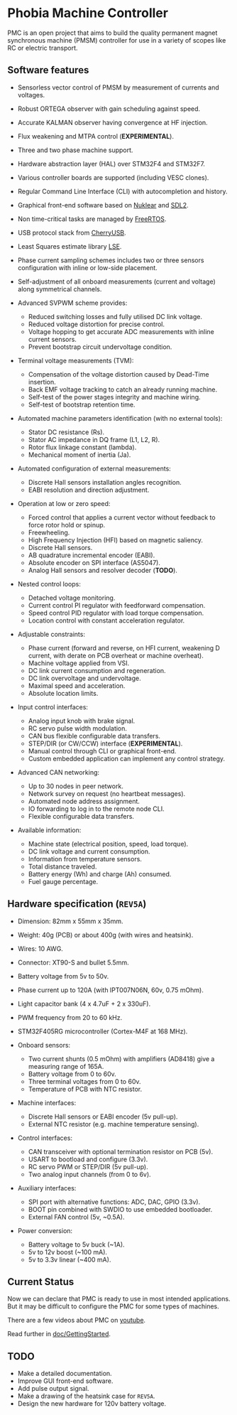 # Phobia Machine Controller

PMC is an open project that aims to build the quality permanent magnet
synchronous machine (PMSM) controller for use in a variety of scopes like RC or
electric transport.

## Software features

* Sensorless vector control of PMSM by measurement of currents and voltages.
* Robust ORTEGA observer with gain scheduling against speed.
* Accurate KALMAN observer having convergence at HF injection.
* Flux weakening and MTPA control (**EXPERIMENTAL**).
* Three and two phase machine support.
* Hardware abstraction layer (HAL) over STM32F4 and STM32F7.
* Various controller boards are supported (including VESC clones).
* Regular Command Line Interface (CLI) with autocompletion and history.
* Graphical front-end software based on
  [Nuklear](https://github.com/Immediate-Mode-UI/Nuklear) and
  [SDL2](https://www.libsdl.org/).
* Non time-critical tasks are managed by
  [FreeRTOS](http://www.freertos.org/).
* USB protocol stack from
  [CherryUSB](https://github.com/sakumisu/CherryUSB).
* Least Squares estimate library
  [LSE](https://github.com/rombrew/lse).

* Phase current sampling schemes includes two or three sensors configuration
  with inline or low-side placement.
* Self-adjustment of all onboard measurements (current and voltage) along
  symmetrical channels.

* Advanced SVPWM scheme provides:
	* Reduced switching losses and fully utilised DC link voltage.
	* Reduced voltage distortion for precise control.
	* Voltage hopping to get accurate ADC measurements with inline current sensors.
	* Prevent bootstrap circuit undervoltage condition.

* Terminal voltage measurements (TVM):
	* Compensation of the voltage distortion caused by Dead-Time insertion.
	* Back EMF voltage tracking to catch an already running machine.
	* Self-test of the power stages integrity and machine wiring.
	* Self-test of bootstrap retention time.

* Automated machine parameters identification (with no external tools):
	* Stator DC resistance (Rs).
	* Stator AC impedance in DQ frame (L1, L2, R).
	* Rotor flux linkage constant (lambda).
	* Mechanical moment of inertia (Ja).

* Automated configuration of external measurements:
	* Discrete Hall sensors installation angles recognition.
	* EABI resolution and direction adjustment.

* Operation at low or zero speed:
	* Forced control that applies a current vector without feedback to
	  force rotor hold or spinup.
	* Freewheeling.
	* High Frequency Injection (HFI) based on magnetic saliency.
	* Discrete Hall sensors.
	* AB quadrature incremental encoder (EABI).
	* Absolute encoder on SPI interface (AS5047).
	* Analog Hall sensors and resolver decoder (**TODO**).

* Nested control loops:
	* Detached voltage monitoring.
	* Current control PI regulator with feedforward compensation.
	* Speed control PID regulator with load torque compensation.
	* Location control with constant acceleration regulator.

* Adjustable constraints:
	* Phase current (forward and reverse, on HFI current, weakening D current,
	  with derate on PCB overheat or machine overheat).
	* Machine voltage applied from VSI.
	* DC link current consumption and regeneration.
	* DC link overvoltage and undervoltage.
	* Maximal speed and acceleration.
	* Absolute location limits.

* Input control interfaces:
	* Analog input knob with brake signal.
	* RC servo pulse width modulation.
	* CAN bus flexible configurable data transfers.
	* STEP/DIR (or CW/CCW) interface (**EXPERIMENTAL**).
	* Manual control through CLI or graphical front-end.
	* Custom embedded application can implement any control strategy.

* Advanced CAN networking:
	* Up to 30 nodes in peer network.
	* Network survey on request (no heartbeat messages).
	* Automated node address assignment.
	* IO forwarding to log in to the remote node CLI.
	* Flexible configurable data transfers.

* Available information:
	* Machine state (electrical position, speed, load torque).
	* DC link voltage and current consumption.
	* Information from temperature sensors.
	* Total distance traveled.
	* Battery energy (Wh) and charge (Ah) consumed.
	* Fuel gauge percentage.

## Hardware specification (`REV5A`)

* Dimension: 82mm x 55mm x 35mm.
* Weight: 40g (PCB) or about 400g (with wires and heatsink).
* Wires: 10 AWG.
* Connector: XT90-S and bullet 5.5mm.
* Battery voltage from 5v to 50v.
* Phase current up to 120A (with IPT007N06N, 60v, 0.75 mOhm).
* Light capacitor bank (4 x 4.7uF + 2 x 330uF).
* PWM frequency from 20 to 60 kHz.
* STM32F405RG microcontroller (Cortex-M4F at 168 MHz).

* Onboard sensors:
	* Two current shunts (0.5 mOhm) with amplifiers (AD8418) give a
	  measuring range of 165A.
	* Battery voltage from 0 to 60v.
	* Three terminal voltages from 0 to 60v.
	* Temperature of PCB with NTC resistor.

* Machine interfaces:
	* Discrete Hall sensors or EABI encoder (5v pull-up).
	* External NTC resistor (e.g. machine temperature sensing).

* Control interfaces:
	* CAN transceiver with optional termination resistor on PCB (5v).
	* USART to bootload and configure (3.3v).
	* RC servo PWM or STEP/DIR (5v pull-up).
	* Two analog input channels (from 0 to 6v).

* Auxiliary interfaces:
	* SPI port with alternative functions: ADC, DAC, GPIO (3.3v).
	* BOOT pin combined with SWDIO to use embedded bootloader.
	* External FAN control (5v, ~0.5A).

* Power conversion:
	* Battery voltage to 5v buck (~1A).
	* 5v to 12v boost (~100 mA).
	* 5v to 3.3v linear (~400 mA).

## Current Status

Now we can declare that PMC is ready to use in most intended applications. But
it may be difficult to configure the PMC for some types of machines.

There are a few videos about PMC on [youtube](https://www.youtube.com/@romblv).

Read further in [doc/GettingStarted](doc/GettingStarted.md).

## TODO

* Make a detailed documentation.
* Improve GUI front-end software.
* Add pulse output signal.
* Make a drawing of the heatsink case for `REV5A`.
* Design the new hardware for 120v battery voltage.


